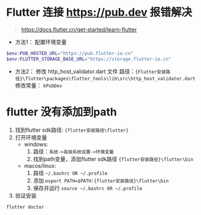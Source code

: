 
# Flutter 连接 https://pub.dev 报错解决

> https://docs.flutter.cn/get-started/learn-flutter

- 方法1： 配置环境变量
```powershell
$env:PUB_HOSTED_URL="https://pub.flutter-io.cn"
$env:FLUTTER_STORAGE_BASE_URL="https://storage.flutter-io.cn"
```

- 方法2： 修改 http_host_validator.dart 文件
路径：`{Flutter安装路径}\flutter\packages\flutter_tools\lib\src\http_host_validator.dart`
修改常量： `kPubDev ` 

# flutter 没有添加到path

1. 找到flutter sdk路径: `{flutter安装路径\flutter}`
2. 打开环境变量
    - windows: 
        1. 路径：`系统->高级系统设置->环境变量`
        2. 找到path变量，添加flutter sdk路径 `{flutter安装路径}\flutter\bin`
    - macos/linux: 
        1. 路径 `~/.bashrc OR ~/.profile`
        2. 添加 `export PATH=$PATH:{flutter安装路径}\flutter\bin`
        3. 保存并运行  `source ~/.bashrc OR ~/.profile`
3. 验证安装
```shell
flutter doctor
```
